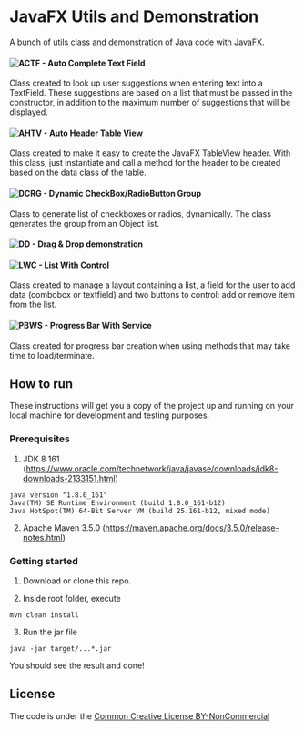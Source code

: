 # JavaFX Utils and Demonstration
A bunch of utils class and demonstration of Java code with JavaFX.

#### ![ACTF - Auto Complete Text Field](https://github.com/rponciano/YTLessons/tree/master/src/main/java/rponciano/ACTF)
Class created to look up user suggestions when entering text into a TextField. These suggestions are based on a list that must be passed in the constructor, in addition to the maximum number of suggestions that will be displayed.

#### ![AHTV - Auto Header Table View](https://github.com/rponciano/YTLessons/tree/master/src/main/java/rponciano/AHTV)
Class created to make it easy to create the JavaFX TableView header. With this class, just instantiate and call a method for the header to be created based on the data class of the table.

#### ![DCRG - Dynamic CheckBox/RadioButton Group](https://github.com/rponciano/YTLessons/tree/master/src/main/java/rponciano/DCRG)
Class to generate list of checkboxes or radios, dynamically. The class generates the group from an Object list.

#### ![DD - Drag & Drop demonstration](https://github.com/rponciano/YTLessons/tree/master/src/main/java/rponciano/DD)

#### ![LWC - List With Control](https://github.com/rponciano/YTLessons/tree/master/src/main/java/rponciano/LWC)
Class created to manage a layout containing a list, a field for the user to add data (combobox or textfield) and two buttons to control: add or remove item from the list.

#### ![PBWS - Progress Bar With Service](https://github.com/rponciano/JavaFXUtils/tree/master/src/main/java/rponciano/PBWS)
Class created for progress bar creation when using methods that may take time to load/terminate.

## How to run

These instructions will get you a copy of the project up and running on your local machine for development and testing purposes.

### Prerequisites
1. JDK 8 161 (https://www.oracle.com/technetwork/java/javase/downloads/jdk8-downloads-2133151.html)
```
java version "1.8.0_161"
Java(TM) SE Runtime Environment (build 1.8.0_161-b12)
Java HotSpot(TM) 64-Bit Server VM (build 25.161-b12, mixed mode)
```

2. Apache Maven 3.5.0 (https://maven.apache.org/docs/3.5.0/release-notes.html)

### Getting started

1. Download or clone this repo.

2. Inside root folder, execute 
```
mvn clean install
```

3. Run the jar file
```
java -jar target/...*.jar
```

You should see the result and done! 

## License

The code is under the [Common Creative License BY-NonCommercial](https://creativecommons.org/licenses/by-nc/4.0/legalcode)
